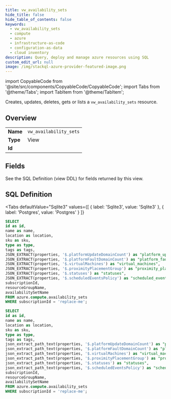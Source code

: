 ```yaml
--- 
title: vw_availability_sets
hide_title: false
hide_table_of_contents: false
keywords:
  - vw_availability_sets
  - compute
  - azure
  - infrastructure-as-code
  - configuration-as-data
  - cloud inventory
description: Query, deploy and manage azure resources using SQL
custom_edit_url: null
image: /img/stackql-azure-provider-featured-image.png
---
```


import CopyableCode from '@site/src/components/CopyableCode/CopyableCode';
import Tabs from '@theme/Tabs';
import TabItem from '@theme/TabItem';

Creates, updates, deletes, gets or lists a <code>vw_availability_sets</code> resource.

## Overview
<table><tbody>
<tr><td><b>Name</b></td><td><code>vw_availability_sets</code></td></tr>
<tr><td><b>Type</b></td><td>View</td></tr>
<tr><td><b>Id</b></td><td><CopyableCode code="azure.compute.vw_availability_sets" /></td></tr>
</tbody></table>

## Fields

See the SQL Definition (view DDL) for fields returned by this view.

## SQL Definition

<Tabs
defaultValue="Sqlite3"
values={[
{ label: 'Sqlite3', value: 'Sqlite3' },
{ label: 'Postgres', value: 'Postgres' }
]}
>
<TabItem value="Sqlite3">

```sql
SELECT
id as id,
name as name,
location as location,
sku as sku,
type as type,
tags as tags,
JSON_EXTRACT(properties, '$.platformUpdateDomainCount') as "platform_update_domain_count",
JSON_EXTRACT(properties, '$.platformFaultDomainCount') as "platform_fault_domain_count",
JSON_EXTRACT(properties, '$.virtualMachines') as "virtual_machines",
JSON_EXTRACT(properties, '$.proximityPlacementGroup') as "proximity_placement_group",
JSON_EXTRACT(properties, '$.statuses') as "statuses",
JSON_EXTRACT(properties, '$.scheduledEventsPolicy') as "scheduled_events_policy",
subscriptionId,
resourceGroupName,
availabilitySetName
FROM azure.compute.availability_sets
WHERE subscriptionId = 'replace-me';
```

</TabItem>
<TabItem value="Postgres">

```sql
SELECT
id as id,
name as name,
location as location,
sku as sku,
type as type,
tags as tags,
json_extract_path_text(properties, '$.platformUpdateDomainCount') as "platform_update_domain_count",
json_extract_path_text(properties, '$.platformFaultDomainCount') as "platform_fault_domain_count",
json_extract_path_text(properties, '$.virtualMachines') as "virtual_machines",
json_extract_path_text(properties, '$.proximityPlacementGroup') as "proximity_placement_group",
json_extract_path_text(properties, '$.statuses') as "statuses",
json_extract_path_text(properties, '$.scheduledEventsPolicy') as "scheduled_events_policy",
subscriptionId,
resourceGroupName,
availabilitySetName
FROM azure.compute.availability_sets
WHERE subscriptionId = 'replace-me';
```

</TabItem>
</Tabs>
